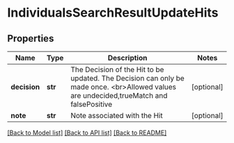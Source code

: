 # IndividualsSearchResultUpdateHits

## Properties
Name | Type | Description | Notes
------------ | ------------- | ------------- | -------------
**decision** | **str** | The Decision of the Hit to be updated. The Decision can only be made once. &lt;br&gt;Allowed values are undecided,trueMatch and falsePositive | [optional] 
**note** | **str** | Note associated with the Hit | [optional] 

[[Back to Model list]](../README.md#documentation-for-models) [[Back to API list]](../README.md#documentation-for-api-endpoints) [[Back to README]](../README.md)

